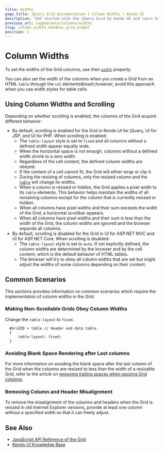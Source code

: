 ```yaml
---
title: Widths
page_title: jQuery Grid Documentation | Column Widths | Kendo UI
description: "Get started with the jQuery Grid by Kendo UI and learn how to modify its column widths."
previous_url: /appearance/columns/widths
slug: column_widths_kendoui_grid_widget
position: 1
---
```


# Column Widths

To set the widths of the Grid columns, use their [`width`](https://docs.telerik.com/kendo-ui/api/javascript/ui/grid/configuration/columns.width) property.

You can also set the width of the columns when you create a Grid from an HTML `table` through the `col` elements&mash;however, avoid this approach when you use width styles for table cells.

## Using Column Widths and Scrolling

Depending on whether scrolling is enabled, the columns of the Grid acquire different behavior:

* By default, scrolling is enabled for the Grid in Kendo UI for jQuery, UI for JSP, and UI for PHP. When scrolling is enabled:
    * The `table-layout` style is set to `fixed` and all columns without a defined width appear equally wide.
    * When the horizontal space is not enough, columns without a defined width shrink to a zero width.
    * Regardless of the cell content, the defined column widths are obeyed.
    * If the content of a cell cannot fit, the Grid will either wrap or clip it.
    * During the resizing of columns, only the resized column and the [`table`](https://docs.telerik.com/kendo-ui/api/javascript/ui/grid/fields/table) will change its widths.
    * When a column is resized or hidden, the Grid applies a pixel width to its `table` elements. This behavior helps maintain the widths of all remaining columns except for the column that is currently resized or hidden.
    * When all columns have pixel widths and their sum exceeds the width of the Grid, a horizontal scrollbar appears.
    * When all columns have pixel widths and their sum is less than the width of the Grid, the column widths are ignored and the browser expands all columns.
* By default, scrolling is disabled for the Grid in UI for ASP.NET MVC and UI for ASP.NET Core. When scrolling is disabled:
    * The `table-layout` style is set to `auto`. If not explicitly defined, the column widths are determined by the browser and by the cell content, which is the default behavior of HTML tables.
    * The browser will try to obey all column widths that are set but might adjust the widths of some columns depending on their content.

## Common Scenarios

This sections provides information on common scenarios which require the implementation of column widths in the Grid.

### Making Non-Scrollable Grids Obey Column Widths

Change the `table-layout` to `fixed`.

      #GridID > table // Header and data table.
      {
          table-layout: fixed;
      }

### Avoiding Blank Space Rendering after Last columns

For more information on avoiding the blank space after the last column of the Grid when the columns are resized to less than the width of a resizable Grid, refer to the article on [removing trailing spaces when resizing Grid columns](https://docs.telerik.com/kendo-ui/knowledge-base/grid-remove-trailing-space-resize).

### Removing Column and Header Misalignment

To remove the misalignment of the columns and headers when the Grid is resized in old Internet Explorer versions, provide at least one column without a specified width so that it can freely adjust.

## See Also

* [JavaScript API Reference of the Grid](/api/javascript/ui/grid)
* [Kendo UI Knowledge Base](/knowledge-base)
